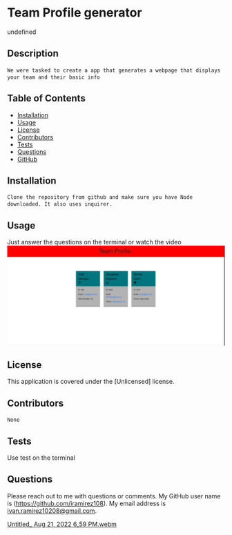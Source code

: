 # Team Profile generator
undefined
  
## Description
    We were tasked to create a app that generates a webpage that displays your team and their basic info

## Table of Contents
* [Installation](#installation)
* [Usage](#usage)
* [License](#license)
* [Contributors](#contributors)
* [Tests](#tests)
* [Questions](#Questions)
* [GitHub](#GitHub)

## Installation
    Clone the repository from github and make sure you have Node downloaded. It also uses inquirer.

## Usage
Just answer the questions on the terminal or watch the video
![](pictures/video/Team_profile.JPG)



## License
   This application is covered under the [Unlicensed] license. 

## Contributors
    None

## Tests
   Use test on the terminal

## Questions
Please reach out to me with questions or comments. My GitHub user name is (https://github.com/iramirez108). My email address is ivan.ramirez10208@gmail.com.
       

[Untitled_ Aug 21, 2022 6_59 PM.webm](https://user-images.githubusercontent.com/105662984/185817657-31169b92-d142-46c2-bf24-c8311f9e57ed.webm)

